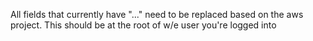 All fields that currently have "..." need to be replaced based on the aws project.
This should be at the root of w/e user you're logged into

